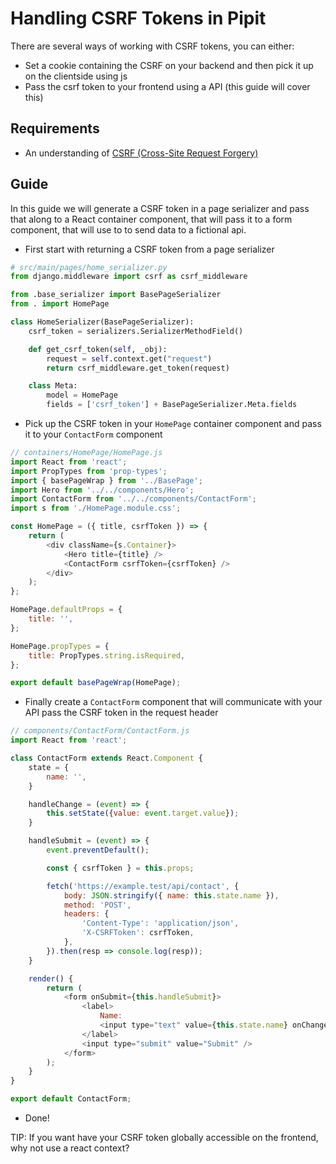 # Handling CSRF Tokens in Pipit

There are several ways of working with CSRF tokens, you can either:
- Set a cookie containing the CSRF on your backend and then pick it up on the clientside using js
- Pass the csrf token to your frontend using a API (this guide will cover this)

## Requirements

- An understanding of [CSRF (Cross-Site Request Forgery)](https://cheatsheetseries.owasp.org/cheatsheets/Cross-Site_Request_Forgery_Prevention_Cheat_Sheet.html)

## Guide

In this guide we will generate a CSRF token in a page serializer and pass that along to a React container component, that will pass it to a form component, that will use to to send data to a fictional api.

- First start with returning a CSRF token from a page serializer

```python
# src/main/pages/home_serializer.py
from django.middleware import csrf as csrf_middleware

from .base_serializer import BasePageSerializer
from . import HomePage

class HomeSerializer(BasePageSerializer):
    csrf_token = serializers.SerializerMethodField()

    def get_csrf_token(self, _obj):
        request = self.context.get("request")
        return csrf_middleware.get_token(request)

    class Meta:
        model = HomePage
        fields = ['csrf_token'] + BasePageSerializer.Meta.fields
```

- Pick up the CSRF token in your `HomePage` container component and pass it to your `ContactForm` component

```javascript
// containers/HomePage/HomePage.js
import React from 'react';
import PropTypes from 'prop-types';
import { basePageWrap } from '../BasePage';
import Hero from '../../components/Hero';
import ContactForm from '../../components/ContactForm';
import s from './HomePage.module.css';

const HomePage = ({ title, csrfToken }) => {
    return (
        <div className={s.Container}>
            <Hero title={title} />
            <ContactForm csrfToken={csrfToken} />
        </div>
    );
};

HomePage.defaultProps = {
    title: '',
};

HomePage.propTypes = {
    title: PropTypes.string.isRequired,
};

export default basePageWrap(HomePage);
```

- Finally create a `ContactForm` component that will communicate with your API pass the CSRF token in the request header

```javascript
// components/ContactForm/ContactForm.js
import React from 'react';

class ContactForm extends React.Component {
    state = {
        name: '',
    }

    handleChange = (event) => {
        this.setState({value: event.target.value});  
    }

    handleSubmit = (event) => {
        event.preventDefault();

        const { csrfToken } = this.props;

        fetch('https://example.test/api/contact', {
            body: JSON.stringify({ name: this.state.name }),
            method: 'POST',
            headers: {
                'Content-Type': 'application/json',
                'X-CSRFToken': csrfToken,
            },
        }).then(resp => console.log(resp));
    }

    render() {
        return (
            <form onSubmit={this.handleSubmit}>
                <label>
                    Name:
                    <input type="text" value={this.state.name} onChange={this.handleChange} />
                </label>
                <input type="submit" value="Submit" />
            </form>
        );
    }
}

export default ContactForm;
```
- Done!

TIP: If you want have your CSRF token globally accessible on the frontend, why not use a react context?
